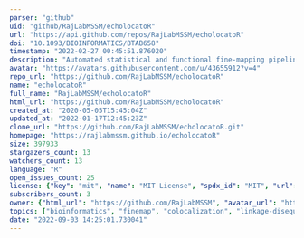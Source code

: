 ```yaml
---
parser: "github"
uid: "github/RajLabMSSM/echolocatoR"
url: "https://api.github.com/repos/RajLabMSSM/echolocatoR"
doi: "10.1093/BIOINFORMATICS/BTAB658"
timestamp: "2022-02-27 00:45:51.876020"
description: "Automated statistical and functional fine-mapping pipeline with extensive API access to datasets."
avatar: "https://avatars.githubusercontent.com/u/43655912?v=4"
repo_url: "https://github.com/RajLabMSSM/echolocatoR"
name: "echolocatoR"
full_name: "RajLabMSSM/echolocatoR"
html_url: "https://github.com/RajLabMSSM/echolocatoR"
created_at: "2020-05-05T15:45:04Z"
updated_at: "2022-01-17T12:45:23Z"
clone_url: "https://github.com/RajLabMSSM/echolocatoR.git"
homepage: "https://rajlabmssm.github.io/echolocatoR"
size: 397933
stargazers_count: 13
watchers_count: 13
language: "R"
open_issues_count: 25
license: {"key": "mit", "name": "MIT License", "spdx_id": "MIT", "url": "https://api.github.com/licenses/mit", "node_id": "MDc6TGljZW5zZTEz"}
subscribers_count: 3
owner: {"html_url": "https://github.com/RajLabMSSM", "avatar_url": "https://avatars.githubusercontent.com/u/43655912?v=4", "login": "RajLabMSSM", "type": "Organization"}
topics: ["bioinformatics", "finemap", "colocalization", "linkage-disequilibrium", "gwas", "qtl", "variant-annotation", "echoverse"]
date: "2022-09-03 14:25:01.730041"
---
```

